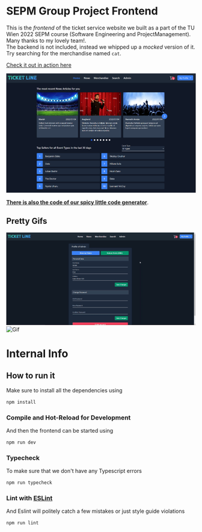 # SEPM Group Project Frontend

This is the *frontend* of the ticket service website we built as a part of the TU Wien 2022 SEPM course (Software Engineering and ProjectManagement). Many thanks to my lovely team!.   
The backend is not included, instead we whipped up a *mocked* version of it. Try searching for the merchandise named `cat`. 

[Check it out in action here](https://stefnotch.github.io/sepm-project/#/)

![Screenshot](./screenshot.png)

[**There is also the code of our spicy little code generator**](https://github.com/stefnotch/sepm-project/tree/main/backend/codegenerator#code-generator).


## Pretty Gifs


![Gif](./2022-07-08_00-19-35.gif)
![Gif](./2022-07-08_00-27-31.gif)


# Internal Info

## How to run it

Make sure to install all the dependencies using
```sh
npm install
```

### Compile and Hot-Reload for Development

And then the frontend can be started using
```sh
npm run dev
```

### Typecheck 

To make sure that we don't have any Typescript errors
```sh
npm run typecheck
```

### Lint with [ESLint](https://eslint.org/)

And Eslint will politely catch a few mistakes or just style guide violations
```sh
npm run lint
```

